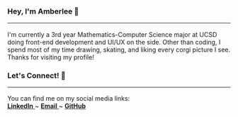 ### Hey, I'm Amberlee 👋  <hr>
I'm currently a 3rd year Mathematics-Computer Science major at UCSD doing front-end development and UI/UX on the side. Other than coding, I spend most of my time drawing, skating, and liking every corgi picture I see. Thanks for visiting my profile! 

### Let's Connect! 💌 <hr>
You can find me on my social media links: <br>
<a href="https://www.linkedin.com/in/amberlee-huynh/" rel="nofollow">
  <strong>LinkedIn</strong>
</a>~
<a href="mailto:ajh003@ucsd.edu" rel="nofollow">
  <strong>Email</strong>
</a>~
<a href="https://github.com/amberleehuynh" rel="nofollow">
  <strong>GitHub</strong>
</a> 

<!-- Here are some ideas to get you started:

- 🔭 I’m currently working on ...
- 🌱 I’m currently learning ...
- 👯 I’m looking to collaborate on ...
- 🤔 I’m looking for help with ...
- 💬 Ask me about ...
- 📫 How to reach me: ...
- 😄 Pronouns: ...
- ⚡ Fun fact: ...
-->
